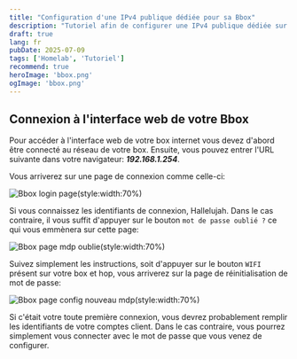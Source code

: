 ```yaml
---
title: "Configuration d'une IPv4 publique dédiée pour sa Bbox"
description: "Tutoriel afin de configurer une IPv4 publique dédiée sur sa box internet (pour une Bbox)"
draft: true
lang: fr
pubDate: 2025-07-09
tags: ['Homelab', 'Tutoriel']
recommend: true
heroImage: 'bbox.png'
ogImage: 'bbox.png'
---
```





## Connexion à l'interface web de votre Bbox

Pour accéder à l'interface web de votre box internet vous devez d'abord être connecté au réseau de votre box.
Ensuite, vous pouvez entrer l'URL suivante dans votre navigateur: ***192.168.1.254***.

Vous arriverez sur une page de connexion comme celle-ci:

![Bbox login page](~/assets/images/mise-en-place-traefik/bbox-login.png)(style:width:70%)

Si vous connaissez les identifiants de connexion, Hallelujah. Dans le cas contraire, il vous suffit d'appuyer sur le bouton `mot de passe oublié ?` ce qui vous emmènera sur cette page:

![Bbox page mdp oublie](~/assets/images/mise-en-place-traefik/bbox-mdp-oublie.png)(style:width:70%)

Suivez simplement les instructions, soit d'appuyer sur le bouton `WIFI` présent sur votre box et hop, vous arriverez sur la page de réinitialisation de mot de passe:

![Bbox page config nouveau mdp](~/assets/images/mise-en-place-traefik/bbox-config-nouveau-mdp.png)(style:width:70%)

Si c'était votre toute première connexion, vous devrez probablement remplir les identifiants de votre comptes client. Dans le cas contraire, vous pourrez simplement vous connecter avec le mot de passe que vous venez de configurer.